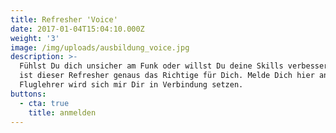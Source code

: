 ```yaml
---
title: Refresher 'Voice'
date: 2017-01-04T15:04:10.000Z
weight: '3'
image: /img/uploads/ausbildung_voice.jpg
description: >-
  Fühlst Du dich unsicher am Funk oder willst Du deine Skills verbessern? Dann
  ist dieser Refresher genaus das Richtige für Dich. Melde Dich hier an. Ein
  Fluglehrer wird sich mir Dir in Verbindung setzen.
buttons:
  - cta: true
    title: anmelden
---
```


